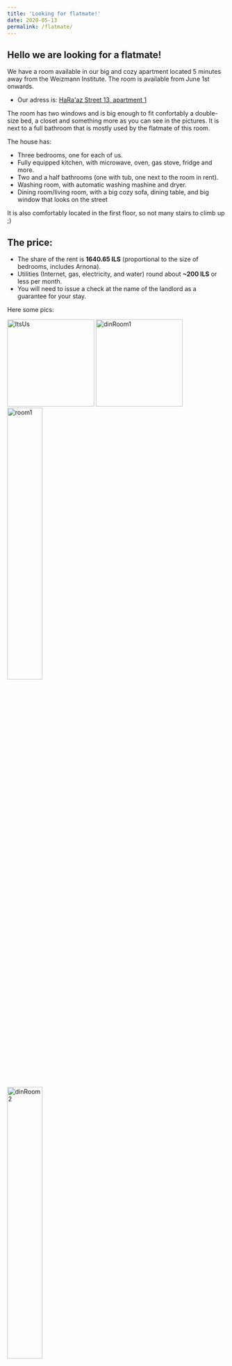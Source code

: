 ```yaml
---
title: 'Looking for flatmate!'
date: 2020-05-13
permalink: /flatmate/
---
```


## Hello we are looking for a flatmate!

We have a room available in our big and cozy apartment located 5 minutes
away from the Weizmann Institute. The room is available from June 1st onwards.

- Our adress is: [HaRa'az Street 13, apartment 1](https://goo.gl/maps/MSEeAwBXmPQcwVJu5)

The room has two windows and is big enough to fit confortably a double-size bed, a closet and something more
as you can see in the pictures. It is next to a full bathroom that is mostly used by the flatmate of this room.

The house has:

- Three bedrooms, one for each of us.
- Fully equipped kitchen, with microwave, oven, gas stove, fridge and more.
- Two and a half bathrooms (one with tub, one next to the room in rent).
- Washing room, with automatic washing mashine and dryer.
- Dining room/living room, with a big cozy sofa, dining table, and big window that looks on the street

It is also comfortably located in the first floor, so not many stairs to climb up ;)

## The price:

- The share of the rent is **1640.65 ILS** (proportional to the size of bedrooms, includes Arnona).
- Utilities (Internet, gas, electricity, and water) round about **~200 ILS** or less per month.
- You will need to issue a check at the name of the landlord as a guarantee for your stay.

Here some pics:

<img src="https://user-images.githubusercontent.com/9357097/81891114-403dfe80-956d-11ea-8d65-b2965e94a021.jpg" alt="ItsUs" style="width:200px;"/>
<img src="https://user-images.githubusercontent.com/9357097/81887373-9195c000-9564-11ea-8e91-8f4608380455.jpg" alt="dinRoom1" style="width:200px;"/>


<div class="row">
  <div class="column">
    <img src="https://user-images.githubusercontent.com/9357097/81887441-b12ce880-9564-11ea-9253-b6281dbbdea2.jpg" alt="room1" style="width:40%">
  </div>
  <div class="column">
    <img src="https://user-images.githubusercontent.com/9357097/81887392-9ce8eb80-9564-11ea-8eec-e2a310b0f66a.jpg" alt="dinRoom2" style="width:40%">
  </div>
  <div class="column">
    <img src="https://user-images.githubusercontent.com/9357097/81887404-a4a89000-9564-11ea-92ad-1a735788d3c5.jpg" alt="kitchen1" style="width:40%">
  </div>
</div>

<img src="https://user-images.githubusercontent.com/9357097/81887637-34e6d500-9565-11ea-8324-fa11cccece7c.jpg" alt="kitchen2" style="width:200px;"/><img src="https://user-images.githubusercontent.com/9357097/81887451-b5590600-9564-11ea-855e-61092e54e9dc.jpg" alt="room1" style="width:200px;"/>

![toilet1](https://user-images.githubusercontent.com/9357097/81887615-27c9e600-9565-11ea-981a-76b4041dfb91.jpg){:height="25%" width="25%"} ![washroom](https://user-images.githubusercontent.com/9357097/81887626-2dbfc700-9565-11ea-9e32-7254d9eac184.jpg){:height="25%" width="25%"}

<!---
<img src="https://.jpg" alt="xxx" style="width:200px;"/><img src="https://.jpg" alt="xxx" style="width:200px;"/>
-->